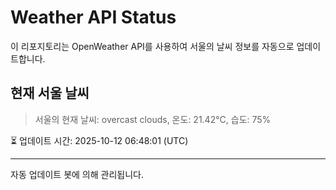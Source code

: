 
# Weather API Status

이 리포지토리는 OpenWeather API를 사용하여 서울의 날씨 정보를 자동으로 업데이트합니다.

## 현재 서울 날씨
> 서울의 현재 날씨: overcast clouds, 온도: 21.42°C, 습도: 75%

⏳ 업데이트 시간: 2025-10-12 06:48:01 (UTC)

---
자동 업데이트 봇에 의해 관리됩니다.
